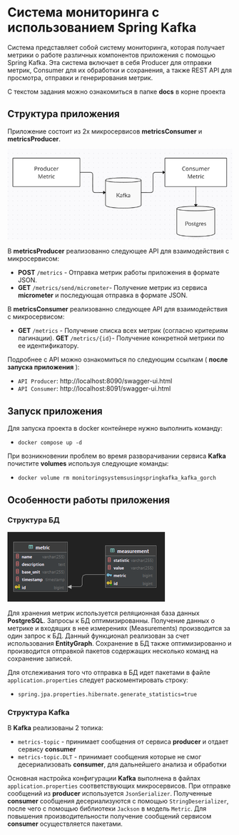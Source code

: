 # Система мониторинга с использованием Spring Kafka
Система представляет собой систему мониторинга, которая получает метрики о работе различных компонентов
приложения с помощью Spring Kafka. Эта система включает в себя Producer для отправки
метрик, Consumer для их обработки и сохранения, а также REST API для просмотра, отправки и генерирования метрик.

С текстом задания можно ознакомиться в папке **docs** в корне проекта
## Структура приложения
Приложение состоит из 2х микросервисов **metricsConsumer** и **metricsProducer**.

![Структура приложения.png](docs%2F%D0%A1%D1%82%D1%80%D1%83%D0%BA%D1%82%D1%83%D1%80%D0%B0%20%D0%BF%D1%80%D0%B8%D0%BB%D0%BE%D0%B6%D0%B5%D0%BD%D0%B8%D1%8F.png)

В **metricsProducer** реализованно следующее API  для взаимодействия с микросервисом:
* **POST** `/metrics` -  Отправка метрик работы приложения в формате JSON.
*  **GET** `/metrics/send/micrometer`- Получение метрик из сервиса **micrometer** и последующая отправка в формате JSON.

В **metricsConsumer** реализованно следующее API  для взаимодействия с микросервисом:
* **GET** `/metrics` -  Получение списка всех метрик (согласно критериям пагинации).
**GET** `/metrics/{id}`- Получение конкретной метрики по ее идентификатору.

Подробнее с API можно ознакомиться по следующим ссылкам ( **после запуска приложения** ):
* `API Producer`: http://localhost:8090/swagger-ui.html
* `API Consumer`: http://localhost:8091/swagger-ui.html

## Запуск приложения
Для запуска проекта в docker контейнере нужно выполнить команду:
- `docker compose up -d`

При возникновении проблем во время разворачивании сервиса **Kafka** почистите **volumes** используя следующие команды:
- `docker volume rm monitoringsystemsusingspringkafka_kafka_gorch`

## Особенности работы приложения
### Структура БД
![Структура БД.png](docs%2F%D0%A1%D1%82%D1%80%D1%83%D0%BA%D1%82%D1%83%D1%80%D0%B0%20%D0%91%D0%94.png)

Для хранения метрик используется реляционная база данных **PostgreSQL**.
Запросы к БД оптимизированны. Получение данных о метрике и входящих в нее измерениях (Measurements) производится
за один запрос к БД. Данный функционал реализован за счет использования **EntityGraph**.
Сохранение в БД также оптимизированно и производится отправкой пакетов содержащих несколько команд на сохранение записей. 

Для отслеживания того что отправка в БД идет пакетами в файле `application.properties` следует раскоментировать строку:
- `spring.jpa.properties.hibernate.generate_statistics=true`

### Структура **Kafka**

В **Kafka** реализованы 2 топика:
- `metrics-topic` - принимает сообщения от сервиса **producer** и отдает сервису **consumer**
- `metrics-topic.DLT` - принимает сообщения которые не смог десериализовать **consumer**, для дальнейшего анализа и обработки

Основная настройка конфигурации **Kafka** выполнена в файлах `application.properties` соответствующих микросервисов. 
При отправке сообщений из **producer** используется `JsonSerializer`.
Полученные **consumer** сообщения десериализуются с помощью `StringDeserializer`, после чего с помощью библиотеки
`Jackson` в модель `Metric`.
Для повышения производительности получение сообщений сервисом **consumer** осуществляется пакетами.




